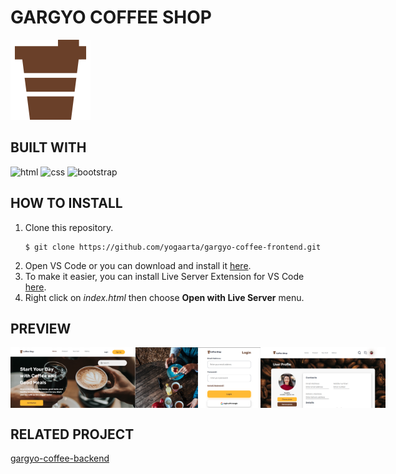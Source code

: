 # GARGYO COFFEE SHOP

![coffee](assets/images/coffee%20logo.png)


## BUILT WITH

![html](https://img.shields.io/badge/html-5-orange)
![css](https://img.shields.io/badge/css-3-blue)
![bootstrap](https://img.shields.io/badge/bootstrap-5-lightgrey)

## HOW TO INSTALL
1. Clone this repository.
    ```
    $ git clone https://github.com/yogaarta/gargyo-coffee-frontend.git
    ```
2. Open VS Code or you can download and install it [here](https://code.visualstudio.com/).
3. To make it easier, you can install Live Server Extension for VS Code [here](https://marketplace.visualstudio.com/items?itemName=ritwickdey.LiveServer).
4. Right click on *index.html* then choose **Open with Live Server** menu.

## PREVIEW
<div style="display:flex">
<img src="assets/images/homepage.PNG" style="width: 200px">
<img src="assets/images/login.PNG" style="width: 200px">
<img src="assets/images/profile.PNG" style="width: 200px">
</div>

## RELATED PROJECT
[gargyo-coffee-backend](https://github.com/yogaarta/gargyo_coffee.git)